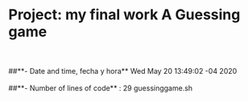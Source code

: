 # Project: my final  work A Guessing game
<br>
<br>
##**- Date and time, fecha y hora**
<nbsp>
Wed May 20 13:49:02 -04 2020
<br>
<br>
##**- Number of lines of  code** : 
<nbsp>
29 guessinggame.sh
